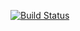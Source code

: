 [![Build Status](https://travis-ci.com/ShinyVerse/grub-o-meter.svg?branch=master)](https://travis-ci.com/ShinyVerse/grub-o-meter)

